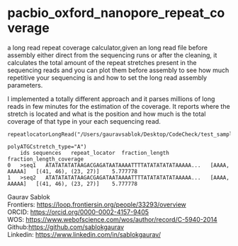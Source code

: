 # pacbio_oxford_nanopore_repeat_coverage
a long read repeat coverage calculator,given an long read file  before assembly either direct from the sequencing runs or after  the cleaning, it calculates the total amount of the repeat stretches present in the sequencing reads and you can plot them before assembly to see how much repetitive your sequencing is and how to set the 
long read assembly parameters. 

I implemented a totally different approach and it parses millions of long reads in few minutes for the estimation of the coverage. It reports where the stretch is located and what is the position and how much is the total coverage of that type in your each sequencing read.   

```
repeatlocatorLongRead("/Users/gauravsablok/Desktop/CodeCheck/test_sample_sample1.fasta", 
                                                             polyATGCstretch_type="A")
	ids	sequences	repeat_locator	fraction_length	fraction_length_coverage
0	>seq1	ATATATATATAAGACGAGATAATAAAATTTTATATATATATAAAAA...	[AAAA, AAAAA]	[(41, 46), (23, 27)]	5.777778
1	>seq2	ATATATATATAAGACGAGATAATAAAATTTTATATATATATAAAAA...	[AAAA, AAAAA]	[(41, 46), (23, 27)]	5.777778
```

Gaurav Sablok \
Frontiers: https://loop.frontiersin.org/people/33293/overview \
ORCID: https://orcid.org/0000-0002-4157-9405 \
WOS: https://www.webofscience.com/wos/author/record/C-5940-2014 \
Github:https://github.com/sablokgaurav \
Linkedin: https://www.linkedin.com/in/sablokgaurav/
